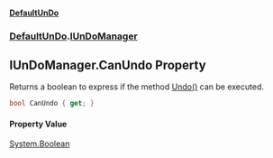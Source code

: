 #### [DefaultUnDo](../../index.md 'index')
### [DefaultUnDo](../../index.md#DefaultUnDo 'DefaultUnDo').[IUnDoManager](index.md 'DefaultUnDo\.IUnDoManager')

## IUnDoManager\.CanUndo Property

Returns a boolean to express if the method [Undo\(\)](Undo().md 'DefaultUnDo\.IUnDoManager\.Undo\(\)') can be executed\.

```csharp
bool CanUndo { get; }
```

#### Property Value
[System\.Boolean](https://docs.microsoft.com/en-us/dotnet/api/System.Boolean 'System\.Boolean')